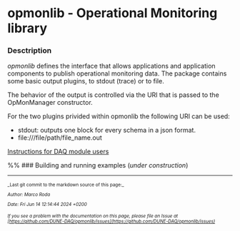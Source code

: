 # opmonlib - Operational Monitoring library

### Desctription


*opmonlib* defines the interface that allows applications and application components to publish operational monitoring data.
The package contains some basic output plugins, to stdout (trace) or to file.

The behavior of the output is controlled via the URI that is passed to the OpMonManager constructor.

For the two plugins privided within opmonlib the following URI can be used:

- stdout:
outputs one block for every schema in a json format.
- file:///file/path/file_name.out

[Instructions for DAQ module users](Instructions-for-DAQ-module-users.md)

%% ### Building and running examples (_under construction_)




-----

<font size="1">
_Last git commit to the markdown source of this page:_


_Author: Marco Roda_

_Date: Fri Jun 14 12:14:44 2024 +0200_

_If you see a problem with the documentation on this page, please file an Issue at [https://github.com/DUNE-DAQ/opmonlib/issues](https://github.com/DUNE-DAQ/opmonlib/issues)_
</font>
